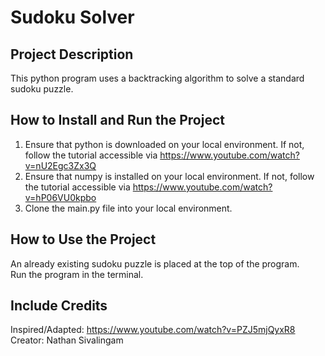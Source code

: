 # Sudoku Solver

## Project Description
This python program uses a backtracking algorithm to solve a standard sudoku puzzle.

## How to Install and Run the Project
1. Ensure that python is downloaded on your local environment. If not, follow the tutorial accessible via https://www.youtube.com/watch?v=nU2Egc3Zx3Q
2. Ensure that numpy is installed on your local environment. If not, follow the tutorial accessible via https://www.youtube.com/watch?v=hP06VU0kpbo
3. Clone the main.py file into your local environment.

## How to Use the Project
An already existing sudoku puzzle is placed at the top of the program. <br />
Run the program in the terminal.

## Include Credits
Inspired/Adapted: https://www.youtube.com/watch?v=PZJ5mjQyxR8 <br />
Creator: Nathan Sivalingam

